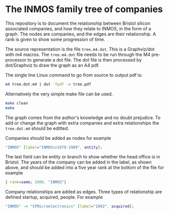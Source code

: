 # The INMOS family tree of companies

This repository is to document the relationship between Bristol silicon associated companies, and how they relate to INMOS, in the form of a graph. The nodes are companies, and the edges are their relationship. A rank is given to show some progression of time. 

The source representation is the file `tree.m4.dot`. This is a Graphviz/dot with m4 macros. The `tree.m4.dot` file needs to be run through the M4 pre-processor to generate a dot file. The dot file is then processed by dot/Graphviz to draw the graph as an A4 pdf.

The single line Linux command to go from source to output pdf is:
```sh
m4 tree.dot.m4 | dot -Tpdf -o tree.pdf
```
Alternatively the very simple make file can be used.
```sh
make clean
make
```

The graph comes from the author's knowledge and no doubt prejudice. To add or change the graph with extra companies and extra relationships the `tree.dot.m4` should be editted.

Companies should be added as nodes for example
``` dot
"INMOS" [label="INMOS\n1978-1989", entity];
```
The last field can be entity or branch to show whether the head office is in Bristol.
The years of the company can be added in the label, as shown above, and should be added into a five year rank at the bottom of the file for example
``` dot
{ rank=same; 1980, "INMOS"}
```

Company relationships are added as edges. Three types of relationship are defined startup, acquired, people. For example
``` dot
"INMOS" -> "STMicroelectronics" [label="1992", acquired];
```